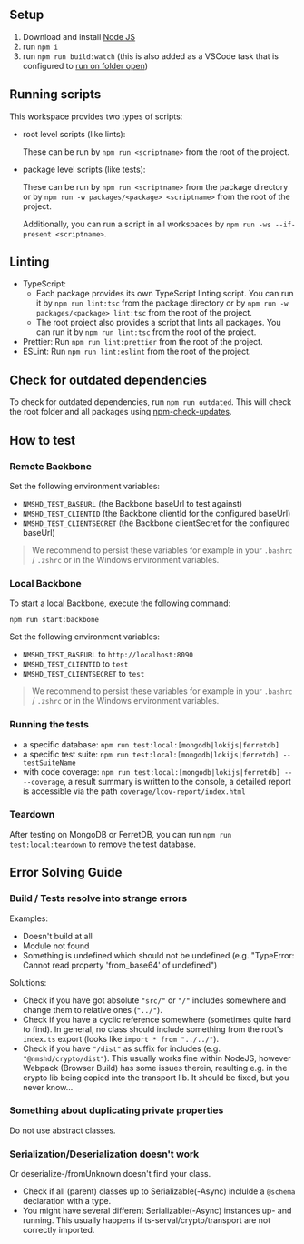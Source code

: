 ## Setup

1. Download and install [Node JS](https://nodejs.org/en/download/)
2. run `npm i`
3. run `npm run build:watch` (this is also added as a VSCode task that is configured to [run on folder open](https://code.visualstudio.com/updates/v1_30#_run-on-folder-open))

## Running scripts

This workspace provides two types of scripts:

- root level scripts (like lints):

    These can be run by `npm run <scriptname>` from the root of the project.

- package level scripts (like tests):

    These can be run by `npm run <scriptname>` from the package directory or by `npm run -w packages/<package> <scriptname>` from the root of the project.

    Additionally, you can run a script in all workspaces by `npm run -ws --if-present <scriptname>`.

## Linting

- TypeScript:
    - Each package provides its own TypeScript linting script. You can run it by `npm run lint:tsc` from the package directory or by `npm run -w packages/<package> lint:tsc` from the root of the project.
    - The root project also provides a script that lints all packages. You can run it by `npm run lint:tsc` from the root of the project.
- Prettier: Run `npm run lint:prettier` from the root of the project.
- ESLint: Run `npm run lint:eslint` from the root of the project.

## Check for outdated dependencies

To check for outdated dependencies, run `npm run outdated`. This will check the root folder and all packages using [npm-check-updates](https://www.npmjs.com/package/npm-check-updates).

## How to test

### Remote Backbone

Set the following environment variables:

- `NMSHD_TEST_BASEURL` (the Backbone baseUrl to test against)
- `NMSHD_TEST_CLIENTID` (the Backbone clientId for the configured baseUrl)
- `NMSHD_TEST_CLIENTSECRET` (the Backbone clientSecret for the configured baseUrl)

> We recommend to persist these variables for example in your `.bashrc` / `.zshrc` or in the Windows environment variables.

### Local Backbone

To start a local Backbone, execute the following command:

```shell
npm run start:backbone
```

Set the following environment variables:

- `NMSHD_TEST_BASEURL` to `http://localhost:8090`
- `NMSHD_TEST_CLIENTID` to `test`
- `NMSHD_TEST_CLIENTSECRET` to `test`

> We recommend to persist these variables for example in your `.bashrc` / `.zshrc` or in the Windows environment variables.

### Running the tests

- a specific database: `npm run test:local:[mongodb|lokijs|ferretdb]`
- a specific test suite: `npm run test:local:[mongodb|lokijs|ferretdb] -- testSuiteName`
- with code coverage: `npm run test:local:[mongodb|lokijs|ferretdb] -- --coverage`, a result summary is written to the console, a detailed report is accessible via the path `coverage/lcov-report/index.html`

### Teardown

After testing on MongoDB or FerretDB, you can run `npm run test:local:teardown` to remove the test database.

## Error Solving Guide

### Build / Tests resolve into strange errors

Examples:

- Doesn't build at all
- Module not found
- Something is undefined which should not be undefined (e.g. "TypeError: Cannot read property 'from_base64' of undefined")

Solutions:

- Check if you have got absolute `"src/"` or `"/"` includes somewhere and change them to relative ones (`"../"`).
- Check if you have a cyclic reference somewhere (sometimes quite hard to find). In general, no class should include something from the root's `index.ts` export (looks like `import * from "../../"`).
- Check if you have `"/dist"` as suffix for includes (e.g. `"@nmshd/crypto/dist"`). This usually works fine within NodeJS, however Webpack (Browser Build) has some issues therein, resulting e.g. in the crypto lib being copied into the transport lib. It should be fixed, but you never know...

### Something about duplicating private properties

Do not use abstract classes.

### Serialization/Deserialization doesn't work

Or deserialize-/fromUnknown doesn't find your class.

- Check if all (parent) classes up to Serializable(-Async) inclulde a `@schema` declaration with a type.
- You might have several different Serializable(-Async) instances up- and running. This usually happens if ts-serval/crypto/transport are not correctly imported.
